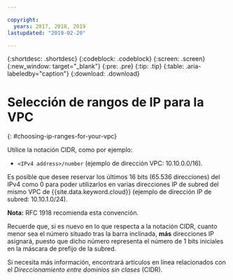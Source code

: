 ```yaml
---

copyright:
  years: 2017, 2018, 2019
lastupdated: "2019-02-20"

---
```


{:shortdesc: .shortdesc}
{:codeblock: .codeblock}
{:screen: .screen}
{:new_window: target="_blank"}
{:pre: .pre}
{:tip: .tip}
{:table: .aria-labeledby="caption"}
{:download: .download}


# Selección de rangos de IP para la VPC
{: #choosing-ip-ranges-for-your-vpc}

Utilice la notación CIDR, como por ejemplo:

* `<IPv4 address>/number` (ejemplo de dirección VPC: 10.10.0.0/16).

Es posible que desee reservar los últimos 16 bits (65.536 direcciones) del IPv4 como 0 para poder utilizarlos en varias direcciones IP de subred del mismo VPC de {{site.data.keyword.cloud}} (ejemplo de dirección IP de subred: 10.10.1.0/24).

**Nota:** RFC 1918 recomienda esta convención.

Recuerde que, si es nuevo en lo que respecta a la notación CIDR, cuanto menor sea el número situado tras la barra inclinada, **más** direcciones IP asignará, puesto que dicho número representa el número de 1 bits iniciales en la máscara de prefijo de la subred.

Si necesita más información, encontrará artículos en línea relacionados con el _Direccionamiento entre dominios sin clases_ (CIDR).
